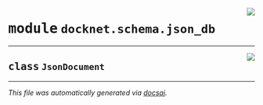 <!-- markdownlint-disable -->

<a href="https://github.com/khulnasoft/docknet/blob/main/backend/src/docknet/schema/json_db.py#L0"><img align="right" style="float:right;" src="https://img.shields.io/badge/-source-cccccc?style=flat-square"></a>

# <kbd>module</kbd> `docknet.schema.json_db`






---

<a href="https://github.com/khulnasoft/docknet/blob/main/backend/src/docknet/schema/json_db.py#L7"><img align="right" style="float:right;" src="https://img.shields.io/badge/-source-cccccc?style=flat-square"></a>

## <kbd>class</kbd> `JsonDocument`










---

_This file was automatically generated via [docsai](https://github.com/khulnasoft/docsai)._
